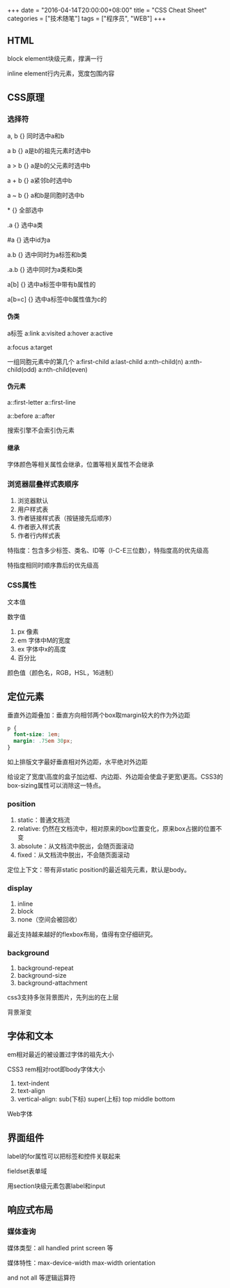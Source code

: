 +++
date = "2016-04-14T20:00:00+08:00"
title = "CSS Cheat Sheet"
categories = ["技术随笔"]
tags = ["程序员", "WEB"]
+++

## HTML

block element块级元素，撑满一行

inline element行内元素，宽度包围内容

## CSS原理

### 选择符

a, b {} 同时选中a和b

a b {} a是b的祖先元素时选中b

a > b {} a是b的父元素时选中b

a + b {} a紧邻b时选中b

a ~ b {} a和b是同胞时选中b

\* {} 全部选中

.a {} 选中a类

#a {} 选中id为a

a.b {} 选中同时为a标签和b类

.a.b {} 选中同时为a类和b类

a[b] {} 选中a标签中带有b属性的

a[b=c] {} 选中a标签中b属性值为c的

#### 伪类

a标签 a:link a:visited a:hover a:active

a:focus a:target

一组同胞元素中的第几个 a:first-child a:last-child a:nth-child(n) a:nth-child(odd) a:nth-child(even)

#### 伪元素

a::first-letter a::first-line

a::before a::after

搜索引擎不会索引伪元素

#### 继承

字体颜色等相关属性会继承，位置等相关属性不会继承

### 浏览器层叠样式表顺序

1. 浏览器默认
2. 用户样式表
3. 作者链接样式表（按链接先后顺序）
4. 作者嵌入样式表
5. 作者行内样式表

特指度：包含多少标签、类名、ID等（I-C-E三位数），特指度高的优先级高

特指度相同时顺序靠后的优先级高

### CSS属性

文本值

数字值

1. px 像素
2. em 字体中M的宽度
3. ex 字体中x的高度
4. 百分比

颜色值（颜色名，RGB，HSL，16进制）

## 定位元素

垂直外边距叠加：垂直方向相邻两个box取margin较大的作为外边距

```css
p {
  font-size: 1em;
  margin: .75em 30px;
}
```

如上排版文字最好垂直相对外边距，水平绝对外边距

给设定了宽度\高度的盒子加边框、内边距、外边距会使盒子更宽\更高。CSS3的box-sizing属性可以消除这一特点。

### position

1. static：普通文档流
2. relative: 仍然在文档流中，相对原来的box位置变化，原来box占据的位置不变
3. absolute：从文档流中脱出，会随页面滚动
4. fixed：从文档流中脱出，不会随页面滚动

定位上下文：带有非static position的最近祖先元素，默认是body。

### display

1. inline
2. block
3. none（空间会被回收）

最近支持越来越好的flexbox布局，值得有空仔细研究。

### background

1. background-repeat
2. background-size
3. background-attachment

css3支持多张背景图片，先列出的在上层

背景渐变

## 字体和文本

em相对最近的被设置过字体的祖先大小

CSS3 rem相对root即body字体大小

1. text-indent
2. text-align
3. vertical-align: sub(下标) super(上标) top middle bottom

Web字体

## 界面组件

label的for属性可以把标签和控件关联起来

fieldset表单域

用section块级元素包裹label和input

## 响应式布局

### 媒体查询

媒体类型：all handled print screen 等

媒体特性：max-device-width max-width orientation

and not all 等逻辑运算符
